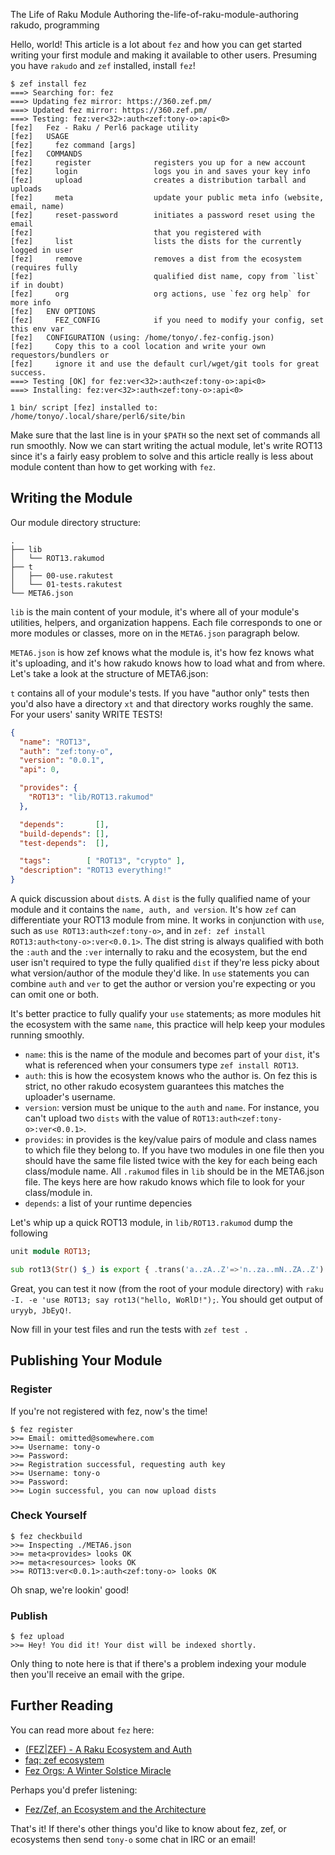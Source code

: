 The Life of Raku Module Authoring
the-life-of-raku-module-authoring
rakudo, programming

Hello, world! This article is a lot about `fez` and how you can get started writing your first module and making it available to other users. Presuming you have `rakudo` and `zef` installed, install `fez`!

```
$ zef install fez
===> Searching for: fez
===> Updating fez mirror: https://360.zef.pm/
===> Updated fez mirror: https://360.zef.pm/
===> Testing: fez:ver<32>:auth<zef:tony-o>:api<0>
[fez]   Fez - Raku / Perl6 package utility
[fez]   USAGE
[fez]     fez command [args]
[fez]   COMMANDS
[fez]     register              registers you up for a new account
[fez]     login                 logs you in and saves your key info
[fez]     upload                creates a distribution tarball and uploads
[fez]     meta                  update your public meta info (website, email, name)
[fez]     reset-password        initiates a password reset using the email
[fez]                           that you registered with
[fez]     list                  lists the dists for the currently logged in user
[fez]     remove                removes a dist from the ecosystem (requires fully
[fez]                           qualified dist name, copy from `list` if in doubt)
[fez]     org                   org actions, use `fez org help` for more info
[fez]   ENV OPTIONS
[fez]     FEZ_CONFIG            if you need to modify your config, set this env var
[fez]   CONFIGURATION (using: /home/tonyo/.fez-config.json)
[fez]     Copy this to a cool location and write your own requestors/bundlers or
[fez]     ignore it and use the default curl/wget/git tools for great success.
===> Testing [OK] for fez:ver<32>:auth<zef:tony-o>:api<0>
===> Installing: fez:ver<32>:auth<zef:tony-o>:api<0>

1 bin/ script [fez] installed to:
/home/tonyo/.local/share/perl6/site/bin
```

Make sure that the last line is in your `$PATH` so the next set of commands all run smoothly. Now we can start writing the actual module, let's write ROT13 since it's a fairly easy problem to solve and this article really is less about module content than how to get working with `fez`.

## Writing the Module

Our module directory structure:

```
.
├── lib
│   └── ROT13.rakumod
├── t
│   ├── 00-use.rakutest
│   └── 01-tests.rakutest
└── META6.json
```

`lib` is the main content of your module, it's where all of your module's utilities, helpers, and organization happens.  Each file corresponds to one or more modules or classes, more on in the `META6.json` paragraph below.

`META6.json` is how zef knows what the module is, it's how fez knows what it's uploading, and it's how rakudo knows how to load what and from where. Let's take a look at the structure of META6.json:

`t` contains all of your module's tests.  If you have "author only" tests then you'd also have a directory `xt` and that directory works roughly the same. For your users' sanity WRITE TESTS!

```json
{
  "name": "ROT13",
  "auth": "zef:tony-o",
  "version": "0.0.1",
  "api": 0,

  "provides": {
    "ROT13": "lib/ROT13.rakumod"
  },

  "depends":       [],
  "build-depends": [],
  "test-depends":  [],

  "tags":        [ "ROT13", "crypto" ],
  "description": "ROT13 everything!"
}
```

A quick discussion about `dist`s.  A `dist` is the fully qualified name of your module and it contains the `name, auth, and version`.  It's how `zef` can differentiate your ROT13 module from mine. It works in conjunction with `use`, such as `use ROT13:auth<zef:tony-o>`, and in `zef: zef install ROT13:auth<tony-o>:ver<0.0.1>`.  The dist string is always qualified with both the `:auth` and the `:ver` internally to raku and the ecosystem, but the end user isn't required to type the fully qualified `dist` if they're less picky about what version/author of the module they'd like. In `use` statements you can combine `auth` and `ver` to get the author or version you're expecting or you can omit one or both.

It's better practice to fully qualify your `use` statements; as more modules hit the ecosystem with the same `name`, this practice will help keep your modules running smoothly.

* `name`: this is the name of the module and becomes part of your `dist`, it's what is referenced when your consumers type `zef install ROT13`.
* `auth`: this is how the ecosystem knows who the author is.  On fez this is strict, no other rakudo ecosystem guarantees this matches the uploader's username.
* `version`: version must be unique to the `auth` and `name`.  For instance, you can't upload two `dists` with the value of `ROT13:auth<zef:tony-o>:ver<0.0.1>`.
* `provides`: in provides is the key/value pairs of module and class names to which file they belong to.  If you have two modules in one file then you should have the same file listed twice with the key for each being each class/module name. All `.rakumod` files in `lib` should be in the META6.json file.  The keys here are how rakudo knows which file to look for your class/module in.
* `depends`: a list of your runtime depencies

Let's whip up a quick ROT13 module, in `lib/ROT13.rakumod` dump the following

```raku
unit module ROT13;

sub rot13(Str() $_) is export { .trans('a..zA..Z'=>'n..za..mN..ZA..Z') }
```

Great, you can test it now (from the root of your module directory) with `raku -I. -e 'use ROT13; say rot13("hello, WoRlD!");`. You should get output of `uryyb, JbEyQ!`.

Now fill in your test files and run the tests with `zef test .`

## Publishing Your Module

### Register

If you're not registered with fez, now's the time!

```
$ fez register
>>= Email: omitted@somewhere.com
>>= Username: tony-o
>>= Password:
>>= Registration successful, requesting auth key
>>= Username: tony-o
>>= Password:
>>= Login successful, you can now upload dists
```

### Check Yourself

```
$ fez checkbuild
>>= Inspecting ./META6.json
>>= meta<provides> looks OK
>>= meta<resources> looks OK
>>= ROT13:ver<0.0.1>:auth<zef:tony-o> looks OK
```

Oh snap, we're lookin' good!

### Publish

```
$ fez upload
>>= Hey! You did it! Your dist will be indexed shortly.
```

Only thing to note here is that if there's a problem indexing your module then you'll receive an email with the gripe.

## Further Reading

You can read more about `fez` here:

* [(FEZ|ZEF) - A Raku Ecosystem and Auth](https://deathbykeystroke.com/articles/20210116-fezzef---a-raku-ecosystem-and-auth.html)
* [faq: zef ecosystem](https://deathbykeystroke.com/articles/20210120-faq-zef-ecosystem.html)
* [Fez Orgs: A Winter Solstice Miracle](https://deathbykeystroke.com/articles/20211220-fez-orgs-a-winter-solstice-miracle.html)

Perhaps you'd prefer listening:

* [Fez/Zef, an Ecosystem and the Architecture](https://conf.raku.org/talk/143)

That's it! If there's other things you'd like to know about fez, zef, or ecosystems then send `tony-o` some chat in IRC or an email!

